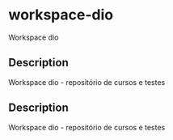 # workspace-dio
Workspace dio

## Description
Workspace dio - repositório de cursos e testes 

## Description
Workspace dio - repositório de cursos e testes 

